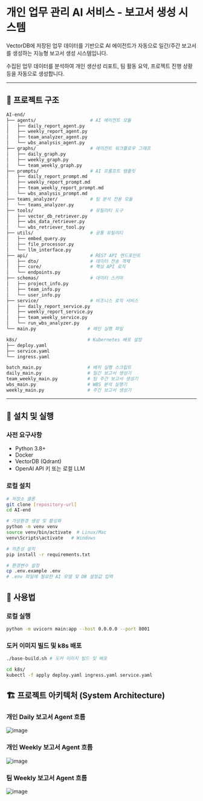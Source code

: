 # 개인 업무 관리 AI 서비스 - 보고서 생성 시스템

VectorDB에 저장된 업무 데이터를 기반으로 AI 에이전트가 자동으로 일간/주간 보고서를 생성하는 지능형 보고서 생성 시스템입니다. 

수집된 업무 데이터를 분석하여 개인 생산성 리포트, 팀 활동 요약, 프로젝트 진행 상황 등을 자동으로 생성합니다.

---

## 📁 프로젝트 구조 
```bash
AI-end/
├── agents/                    # AI 에이전트 모듈
│   ├── daily_report_agent.py
│   ├── weekly_report_agent.py
│   ├── team_analyzer_agent.py
│   └── wbs_analysis_agent.py
├── graphs/                    # 에이전트 워크플로우 그래프
│   ├── daily_graph.py
│   ├── weekly_graph.py
│   └── team_weekly_graph.py
├── prompts/                   # AI 프롬프트 템플릿
│   ├── daily_report_prompt.md
│   ├── weekly_report_prompt.md
│   ├── team_weekly_report_prompt.md
│   └── wbs_analysis_prompt.md
├── teams_analyzer/            # 팀 분석 전용 모듈
│   └── teams_analyzer.py
├── tools/                     # 유틸리티 도구
│   ├── vector_db_retriever.py
│   ├── wbs_data_retriever.py
│   └── wbs_retriever_tool.py
├── utils/                     # 공통 유틸리티
│   ├── embed_query.py
│   ├── file_processor.py
│   └── llm_interface.py
├── api/                       # REST API 엔드포인트
│   ├── dto/                   # 데이터 전송 객체
│   ├── core/                  # 핵심 API 로직
│   └── endpoints.py
├── schemas/                   # 데이터 스키마
│   ├── project_info.py
│   ├── team_info.py
│   └── user_info.py
├── service/                   # 비즈니스 로직 서비스
│   ├── daily_report_service.py
│   ├── weekly_report_service.py
│   ├── team_weekly_service.py
│   └── run_wbs_analyzer.py
└── main.py                   # 메인 실행 파일

k8s/                          # Kubernetes 배포 설정
├── deploy.yaml
├── service.yaml
└── ingress.yaml

batch_main.py                 # 배치 실행 스크립트
daily_main.py                 # 일간 보고서 생성기
team_weekly_main.py           # 팀 주간 보고서 생성기
wbs_main.py                   # WBS 분석 실행기
weekly_main.py                # 주간 보고서 생성기
```

---

## 🚀 설치 및 실행

### 사전 요구사항
- Python 3.8+
- Docker
- VectorDB (Qdrant)
- OpenAI API 키 또는 로컬 LLM

### 로컬 설치
```sh
# 저장소 클론
git clone [repository-url]
cd AI-end

# 가상환경 생성 및 활성화
python -m venv venv
source venv/bin/activate  # Linux/Mac
venv\Scripts\activate   # Windows

# 의존성 설치
pip install -r requirements.txt

# 환경변수 설정
cp .env.example .env
# .env 파일에 필요한 AI 모델 및 DB 설정값 입력
```

## 🔧 사용법
### 로컬 실행
```sh
python -m uvicorn main:app --host 0.0.0.0 --port 8001
```

### 도커 이미지 빌드 및 k8s 배포
```sh
./base-build.sh # 도커 이미지 빌드 및 배포

cd k8s/
kubectl -f apply deploy.yaml ingress.yaml service.yaml
```

## 🏗️ 프로젝트 아키텍처 (System Architecture)

### 개인 Daily 보고서 Agent 흐름 
![image](https://github.com/user-attachments/assets/515beee1-a3cb-4e67-adc5-9e78a2ab0b93)

### 개인 Weekly 보고서 Agent 흐름
![image](https://github.com/user-attachments/assets/8adff976-d24c-4e06-891e-226590a11e0a)

### 팀 Weekly 보고서 Agent 흐름
![image](https://github.com/user-attachments/assets/c99ad3a5-b6b8-4f13-bccd-ec27b85c1fcc)
